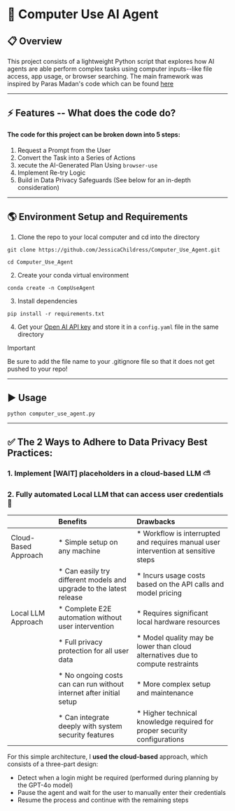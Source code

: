 # 🧠 Computer Use AI Agent 

## 📋 Overview
This project consists of a lightweight Python script that explores how AI agents are able perform complex tasks using computer inputs--like file access, app usage, or browser searching. The main framework was inspired by Paras Madan's code which can be found [here](https://medium.com/gopenai/computer-use-ai-agent-tutorial-full-code-browser-use-beb54cf1f525)

------

## ⚡️ Features -- What does the code do? 
#### The code for this project can be broken down into 5 steps: 
1. Request a Prompt from the User
2. Convert the Task into a Series of Actions
3. xecute the AI-Generated Plan Using `browser-use`
4. Implement Re-try Logic
5. Build in Data Privacy Safeguards (See below for an in-depth consideration)

--------

## 🌎 Environment Setup and Requirements
1. Clone the repo to your local computer and cd into the directory
``` 
git clone https://github.com/JessicaChildress/Computer_Use_Agent.git

cd Computer_Use_Agent
```
2. Create your conda virtual environment
```
conda create -n CompUseAgent
```
3. Install dependencies
``` 
pip install -r requirements.txt
```
4. Get your [Open AI API key](https://platform.openai.com/api-keys) and store it in a `config.yaml` file in the same directory

> [!IMPORTANT]  
> Be sure to add the file name to your .gitignore file so that it does not get pushed to your repo! 
-------

## ▶️ Usage 
```
python computer_use_agent.py
```

------

## ✅ The 2 Ways to Adhere to Data Privacy Best Practices:
### 1. Implement [WAIT] placeholders in a cloud-based LLM ⛅️
### 2. Fully automated Local LLM that can access user credentials 🔐

|        | Benefits | Drawbacks |
|:------ |:---------|:----------|  
| Cloud-Based Approach| * Simple setup on any machine | * Workflow is interrupted and requires manual user intervention at sensitive steps |
|        | * Can easily try different models and upgrade to the latest release | * Incurs usage costs based on the API calls and model pricing |
| Local LLM Approach | * Complete E2E automation without user intervention | * Requires significant local hardware resources | 
|   | * Full privacy protection for all user data | * Model quality may be lower than cloud alternatives due to compute restraints |
|   | * No ongoing costs can can run without internet after initial setup | * More complex setup and maintenance | 
|   | * Can integrate deeply with system security features | * Higher technical knowledge required for proper security configurations |   


For this simple architecture, I **used the cloud-based** approach, which consists of a three-part design: 
* Detect when a login might be required (performed during planning by the GPT-4o model)
* Pause the agent and wait for the user to manually enter their credentials
* Resume the process and continue with the remaining steps
